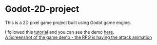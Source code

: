 # Godot-2D-project

This is a 2D pixel game project built using Godot game engine.

I followed this [tutorial](https://www.youtube.com/watch?v=mAbG8Oi-SvQ&list=PL9FzW-m48fn2SlrW0KoLT4n5egNdX-W9a) and you can see the demo [here](https://youtu.be/CJlJtkCqXf0).  
[A Screenshot of the game demo - the RPG is having the attack animation](demo_screenshot.png)
